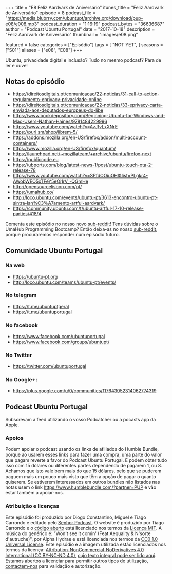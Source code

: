 +++
title = "E8 Feliz Aardvark de Aniversário"
itunes_title = "Feliz Aardvark de Aniversário"
episode = 8
podcast_file = "https://media.blubrry.com/ubuntupt/archive.org/download/pup-e08/e008.mp3"
podcast_duration = "1:16:19"
podcast_bytes = "36636687"
author = "Podcast Ubuntu Portugal"
date = "2017-10-18"
description = "Feliz Aardvark de Aniversário"
thumbnail = "images/e08.png"

featured = false
categories = ["Episódio"]
tags = [
  "NOT YET",
]
seasons = ["S01"]
aliases = ["e08", "E08"]
+++

Ubuntu, privacidade digital e inclusão? Tudo no mesmo podcast? Pára de ler e ouve!

## Notas do episódio

* https://direitosdigitais.pt/comunicacao/22-noticias/31-call-to-action-regulamento-eprivacy-privacidade-online
* https://direitosdigitais.pt/comunicacao/22-noticias/33-eprivacy-carta-enviada-aos-deputados-europeus-do-libe
* https://www.bookdepository.com/Beginning-Ubuntu-for-Windows-and-Mac-Users-Nathan-Haines/9781484229996
* https://www.youtube.com/watch?v=AvJfvLxXNrE
* https://puri.sm/shop/librem-5/
* https://addons.mozilla.org/en-US/firefox/addon/multi-account-containers/
* https://www.mozilla.org/en-US/firefox/quantum/
* https://launchpad.net/~mozillateam/+archive/ubuntu/firefox-next
* https://publiccode.eu
* https://ubports.com/blog/latest-news-1/post/ubuntu-touch-ota-2-release-78
* https://www.youtube.com/watch?v=SPfdOOiuOHI&list=PLgkr4-AWobWEO5xTFeY5eOj1rV_-QGmHe
* http://opensourcelisbon.com/pt/
* https://umahub.co/
* http://loco.ubuntu.com/events/ubuntu-pt/3613-encontro-ubuntu-pt-sintra-lan%C3%A7amento-artful-aardvark/
* https://community.ubuntu.com/t/ubuntu-artful-17-10-release-parties/418/4

Comenta este episódio no nosso novo [sub-reddit](https://www.reddit.com/r/PodcastUbuntuPortugal/comments/77cmwq/podcast_ubuntu_portugal_s00e08_feliz_aardvark_de/)!
Tens dúvidas sobre o UmaHub Programming Bootcamp?
Então deixa-as no nosso [sub-reddit](https://www.reddit.com/r/PodcastUbuntuPortugal/comments/778rao/umahub_programming_bootcamp/), porque procuraremos responder num episódio futuro.

## Comunidade Ubuntu Portugal
### Na web
* https://ubuntu-pt.org
* http://loco.ubuntu.com/teams/ubuntu-pt/events/

### No telegram
* https://t.me/ubuntuptgeral
* https://t.me/ubuntuportugal

### No facebook
* https://www.facebook.com/ubuntuportugal
* https://www.facebook.com/groups/ubuntupt/

### No Twitter
* https://twitter.com/ubuntuportugal

### No Google+:
* https://plus.google.com/u/0/communities/117643052314062774319

## Podcast Ubuntu Portugal
Subscrevam a feed utilizando o vosso Podcatcher ou a pocasts app da Apple.


### Apoios
Podem apoiar o podcast usando os links de afiliados do Humble Bundle, porque ao usarem esses links para fazer uma compra, uma parte do valor que pagam reverte a favor do Podcast Ubuntu Portugal.
E podem obter tudo isso com 15 dólares ou diferentes partes dependendo de pagarem 1, ou 8.
Achamos que isto vale bem mais do que 15 dólares, pelo que se puderem paguem mais um pouco mais visto que têm a opção de pagar o quanto quiserem.
Se estiverem interessados em outros bundles não listados nas notas usem o link https://www.humblebundle.com/?partner=PUP e vão estar também a apoiar-nos.

### Atribuição e licenças
Este episódio foi produzido por Diogo Constantino, Miguel e Tiago Carrondo e editado pelo [Senhor Podcast](https://senhorpodcast.pt/).
O website é produzido por Tiago Carrondo e o [código aberto](https://gitlab.com/podcastubuntuportugal/website) está licenciado nos termos da [Licença MIT](https://gitlab.com/podcastubuntuportugal/website/main/LICENSE).
A música do genérico é: "Won't see it comin' (Feat Aequality & N'sorte d'autruche)", por Alpha Hydrae e está licenciada nos termos da [CC0 1.0 Universal License](https://creativecommons.org/publicdomain/zero/1.0/).
Este episódio e a imagem utilizada estão licenciados nos termos da licença: [Attribution-NonCommercial-NoDerivatives 4.0 International (CC BY-NC-ND 4.0)](https://creativecommons.org/licenses/by-nc-nd/4.0/), [cujo texto integral pode ser lido aqui](https://creativecommons.org/licenses/by-nc-nd/4.0/legalcode). Estamos abertos a licenciar para permitir outros tipos de utilização, [contactem-nos](https://podcastubuntuportugal.org/contactos) para validação e autorização.

